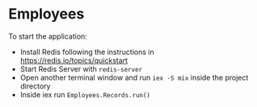 # Employees

To start the application:

  * Install Redis following the instructions in https://redis.io/topics/quickstart
  * Start Redis Server with  `redis-server`
  * Open another terminal window and run `iex -S mix` inside the project directory
  * Inside iex run `Employees.Records.run()`
